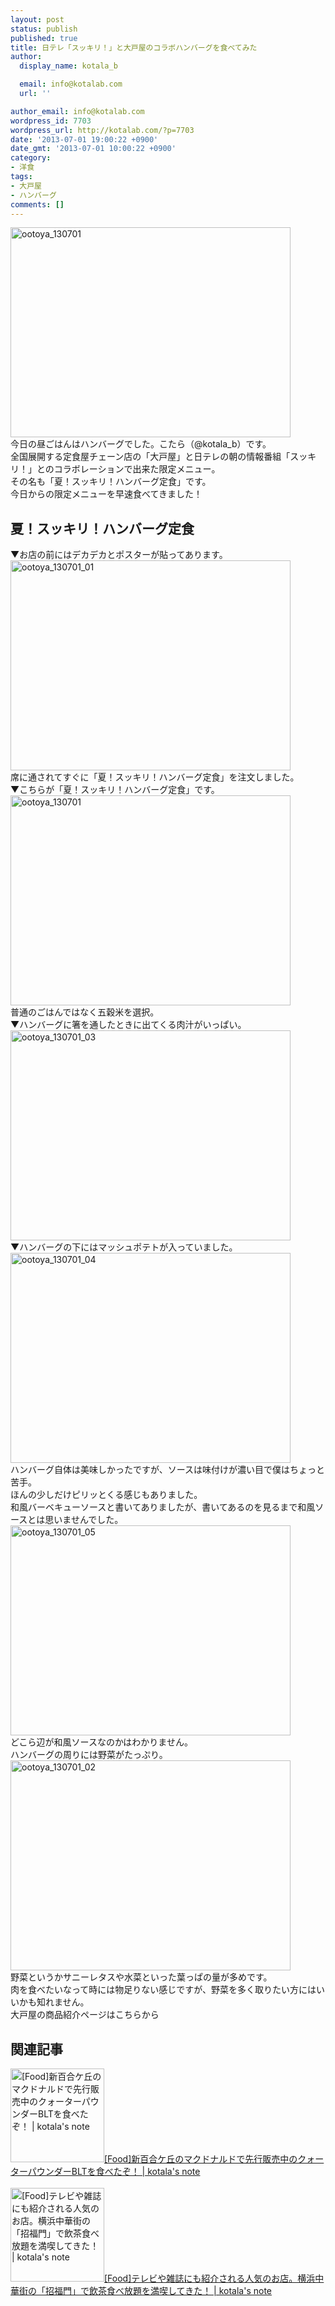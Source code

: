 ```yaml
---
layout: post
status: publish
published: true
title: 日テレ「スッキリ！」と大戸屋のコラボハンバーグを食べてみた
author:
  display_name: kotala_b

  email: info@kotalab.com
  url: ''

author_email: info@kotalab.com
wordpress_id: 7703
wordpress_url: http://kotalab.com/?p=7703
date: '2013-07-01 19:00:22 +0900'
date_gmt: '2013-07-01 10:00:22 +0900'
category:
- 洋食
tags:
- 大戸屋
- ハンバーグ
comments: []
---
```

<p><img src="http://kotalab.com/wp-content/uploads/ootoya_130701-448x336.jpg" alt="ootoya_130701" width="448" height="336" class="alignnone size-large wp-image-7708" /><br />
今日の昼ごはんはハンバーグでした。こたら（@kotala_b）です。<br />
全国展開する定食屋チェーン店の「大戸屋」と日テレの朝の情報番組「スッキリ！」とのコラボレーションで出来た限定メニュー。<br />
その名も「夏！スッキリ！ハンバーグ定食」です。<br />
今日からの限定メニューを早速食べてきました！<br />
<!--more--></p>
<h2>夏！スッキリ！ハンバーグ定食</h2>
<p>▼お店の前にはデカデカとポスターが貼ってあります。<br />
<img src="http://kotalab.com/wp-content/uploads/ootoya_130701_01-448x336.jpg" alt="ootoya_130701_01" width="448" height="336" class="alignnone size-large wp-image-7709" /><br />
席に通されてすぐに「夏！スッキリ！ハンバーグ定食」を注文しました。<br />
▼こちらが「夏！スッキリ！ハンバーグ定食」です。<br />
<img src="http://kotalab.com/wp-content/uploads/ootoya_130701-448x336.jpg" alt="ootoya_130701" width="448" height="336" class="alignnone size-large wp-image-7708" /><br />
普通のごはんではなく五穀米を選択。<br />
▼ハンバーグに箸を通したときに出てくる肉汁がいっぱい。<br />
<img src="http://kotalab.com/wp-content/uploads/ootoya_130701_03-448x336.jpg" alt="ootoya_130701_03" width="448" height="336" class="alignnone size-large wp-image-7705" /><br />
▼ハンバーグの下にはマッシュポテトが入っていました。<br />
<img src="http://kotalab.com/wp-content/uploads/ootoya_130701_04-448x336.jpg" alt="ootoya_130701_04" width="448" height="336" class="alignnone size-large wp-image-7707" /><br />
ハンバーグ自体は美味しかったですが、ソースは味付けが濃い目で僕はちょっと苦手。<br />
ほんの少しだけピリッとくる感じもありました。<br />
和風バーベキューソースと書いてありましたが、書いてあるのを見るまで和風ソースとは思いませんでした。<br />
<img src="http://kotalab.com/wp-content/uploads/ootoya_130701_05-448x336.jpg" alt="ootoya_130701_05" width="448" height="336" class="alignnone size-large wp-image-7710" /><br />
どこら辺が和風ソースなのかはわかりません。<br />
ハンバーグの周りには野菜がたっぷり。<br />
<img src="http://kotalab.com/wp-content/uploads/ootoya_130701_02-448x336.jpg" alt="ootoya_130701_02" width="448" height="336" class="alignnone size-large wp-image-7706" /><br />
野菜というかサニーレタスや水菜といった葉っぱの量が多めです。<br />
肉を食べたいなって時には物足りない感じですが、野菜を多く取りたい方にはいいかも知れません。<br />
<span class="removed_link" title="http://www.ootoya.com/news/130701.html?ss=78ead3f0276878242be6c048ba9ede9d">大戸屋の商品紹介ページはこちらから</span></p>
<h2 class="rele">関連記事</h2>
<p><a href="http://kotalab.com/quarterpounder-blt" target="_blank"><img  class="alignleft" src="http://kotalab.com/wp-content/uploads/quarterpounder_130621_01-448x336.jpg" alt="[Food]新百合ケ丘のマクドナルドで先行販売中のクォーターパウンダーBLTを食べたぞ！ | kotala's note" width="150" /></a><a href="http://kotalab.com/quarterpounder-blt" target="_blank">[Food]新百合ケ丘のマクドナルドで先行販売中のクォーターパウンダーBLTを食べたぞ！ | kotala's note</a><br style="clear:both;" /><br />
<a href="http://kotalab.com/chinese-shohukumon" target="_blank"><img  class="alignleft" src="http://kotalab.com/wp-content/uploads/shohukumon_130622-448x297.jpg" alt="[Food]テレビや雑誌にも紹介される人気のお店。横浜中華街の「招福門」で飲茶食べ放題を満喫してきた！ | kotala's note" width="150" /></a><a href="http://kotalab.com/chinese-shohukumon" target="_blank">[Food]テレビや雑誌にも紹介される人気のお店。横浜中華街の「招福門」で飲茶食べ放題を満喫してきた！ | kotala's note</a><br style="clear:both;" /></p>
